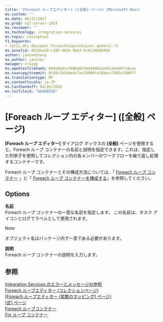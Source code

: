 ```yaml
---
title: '[Foreach ループエディター] ([全般] ページ) |Microsoft Docs'
ms.custom: ''
ms.date: 08/22/2017
ms.prod: sql-server-2014
ms.reviewer: ''
ms.technology: integration-services
ms.topic: conceptual
f1_keywords:
- sql12.dts.designer.foreachloopcontainer.general.f1
ms.assetid: 0b2daa20-c189-4b5b-9b43-bc9c34b08450
author: janinezhang
ms.author: janinez
manager: craigg
ms.openlocfilehash: 804e8ddca760be8734dd4862aed5c2edd6fc8caa
ms.sourcegitcommit: 6fd8c1914de4c7ac24900fe388ecc7883c740077
ms.translationtype: MT
ms.contentlocale: ja-JP
ms.lasthandoff: 04/26/2020
ms.locfileid: "66058518"
---
```

# <a name="foreach-loop-editor-general-page"></a>[Foreach ループ エディター] ([全般] ページ)
  **[Foreach ループ エディター]** ダイアログ ボックスの **[全般]** ページを使用すると、Foreach ループ コンテナーの名前と説明を指定できます。これは、指定した列挙子を使用してコレクション内の各メンバーのワークフローを繰り返し処理するコンテナーです。  
  
 Foreach ループ コンテナーとその構成方法については、「 [Foreach ループ コンテナー](control-flow/foreach-loop-container.md) 」と「 [Foreach ループ コンテナーを構成する](../../2014/integration-services/configure-a-foreach-loop-container.md)」を参照してください。  
  
## <a name="options"></a>Options  
 **名前**  
 Foreach ループ コンテナーの一意な名前を指定します。 この名前は、タスク アイコンとログでラベルとして使用されます。  
  
> [!NOTE]  
>  オブジェクト名はパッケージ内で一意である必要があります。  
  
 **説明**  
 Foreach ループ コンテナーの説明を入力します。  
  
## <a name="see-also"></a>参照  
 [Integration Services のエラーとメッセージの参照](../../2014/integration-services/integration-services-error-and-message-reference.md)   
 [Foreach ループエディター &#40;コレクションページ&#41;](../../2014/integration-services/foreach-loop-editor-collection-page.md)   
 [[Foreach ループエディター &#40;変数のマッピング] ページ&#41;](../../2014/integration-services/foreach-loop-editor-variable-mappings-page.md)   
 [[式] ページ](expressions/expressions-page.md)   
 [Foreach ループコンテナー](control-flow/foreach-loop-container.md)   
 [For ループ コンテナー](control-flow/for-loop-container.md)  
  
  
